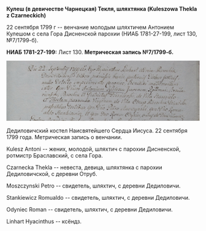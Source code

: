 **Кулеш (в девичестве Чарнецкая) Текля, шляхтянка (Kuleszowa Thekla z
Czarneckich)**

22 сентября 1799 г -- венчание молодым шляхтичем Антонием Кулешом с села
Гора Дисненской парохии (НИАБ 1781-27-199, лист 130, №7/1799-б).

**НИАБ 1781-27-199:** Лист 130. **Метрическая запись №7/1799-б.**

![](./media/95c8a5ea59855e0f6a184fbffdb643773064a830.png)

Дедиловичский костел Наисвятейшего Сердца Иисуса. 22 сентября 1799 года.
Метрическая запись о венчании.

Kulesz Antoni -- жених, молодой, шляхтич с парохии Дисненской, ротмистр
Браславский, с села Гора.

Czarnecka Thekla -- невеста, девица, шляхтянка с парохии Дедиловичской,
с деревни Отруб.

Moszczynski Petro -- свидетель, шляхтич, с деревни Дедиловичи.

Stankiewicz Romualdo -- свидетель, шляхтич, с деревни Дедиловичи.

Odyniec Roman -- свидетель, шляхтич, с деревни Дедиловичи.

Linhart Hyacinthus -- ксёндз.

